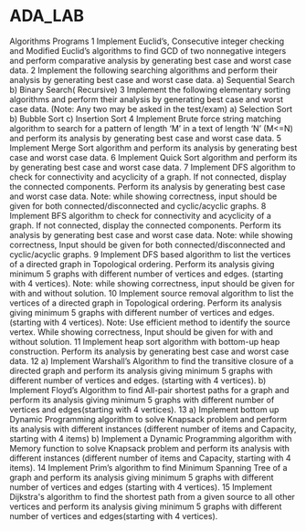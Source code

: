 # ADA_LAB
Algorithms Programs
1 Implement Euclid’s, Consecutive integer checking and Modified Euclid’s algorithms 
to find GCD of two nonnegative integers and perform comparative analysis by 
generating best case and worst case data. 
2 Implement the following searching algorithms and perform their analysis by 
generating best case and worst case data.
a) Sequential Search 
b) Binary Search( Recursive)
3 Implement the following elementary sorting algorithms and perform their analysis by 
generating best case and worst case data. (Note: Any two may be asked in the 
test/exam) 
a) Selection Sort b) Bubble Sort c) Insertion Sort
4 Implement Brute force string matching algorithm to search for a pattern of length ‘M’ 
in a text of length ‘N’ (M<=N) and perform its analysis by generating best case and 
worst case data. 
5 Implement Merge Sort algorithm and perform its analysis by generating best case and 
worst case data.
6 Implement Quick Sort algorithm and perform its by generating best case and worst
case data.
7 Implement DFS algorithm to check for connectivity and acyclicity of a graph. If not 
connected, display the connected components. Perform its analysis by generating best 
case and worst case data.
Note: while showing correctness, input should be given for both 
connected/disconnected and cyclic/acyclic graphs.
8 Implement BFS algorithm to check for connectivity and acyclicity of a graph. If not 
connected, display the connected components. Perform its analysis by generating best 
case and worst case data.
Note: while showing correctness, Input should be given for both 
connected/disconnected and cyclic/acyclic graphs.
9 Implement DFS based algorithm to list the vertices of a directed graph in Topological 
ordering. Perform its analysis giving minimum 5 graphs with different number of 
vertices and edges. (starting with 4 vertices).
Note: while showing correctness, input should be given for with and without 
solution. 
10 Implement source removal algorithm to list the vertices of a directed graph in 
Topological ordering. Perform its analysis giving minimum 5 graphs with different 
number of vertices and edges. (starting with 4 vertices).
Note: Use efficient method to identify the source vertex.
 While showing correctness, Input should be given for with and without 
solution.
 11 Implement heap sort algorithm with bottom-up heap construction. Perform its 
analysis by generating best case and worst case data.
12 a) Implement Warshall’s Algorithm to find the transitive closure of a directed graph 
and perform its analysis giving minimum 5 graphs with different number of vertices 
and edges. (starting with 4 vertices).
b) Implement Floyd’s Algorithm to find All-pair shortest paths for a graph and 
perform its analysis giving minimum 5 graphs with different number of vertices and 
edges(starting with 4 vertices).
13 a) Implement bottom up Dynamic Programming algorithm to solve Knapsack 
problem and perform its analysis with different instances (different number of 
items and Capacity, starting with 4 items)
b) Implement a Dynamic Programming algorithm with Memory function to solve 
Knapsack problem and perform its analysis with different instances (different 
number of items and Capacity, starting with 4 items). 
14 Implement Prim’s algorithm to find Minimum Spanning Tree of a graph and perform 
its analysis giving minimum 5 graphs with different number of vertices and edges
(starting with 4 vertices).
15 Implement Dijkstra's algorithm to find the shortest path from a given source to all 
other vertices and perform its analysis giving minimum 5 graphs with different 
number of vertices and edges(starting with 4 vertices).
